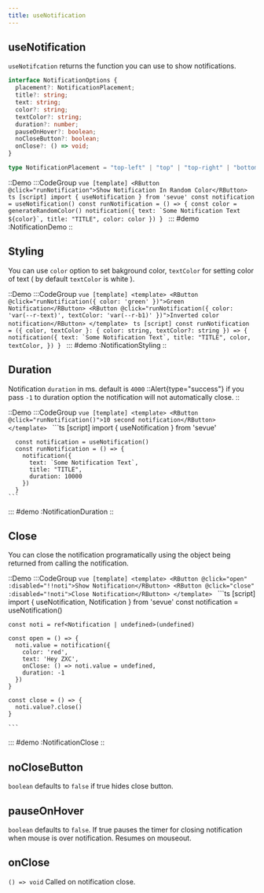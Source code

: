 ```yaml
---
title: useNotification
---
```


## useNotification

`useNotifcation` returns the function you can use to show notifications.
```ts
interface NotificationOptions {
  placement?: NotificationPlacement;
  title?: string;
  text: string;
  color?: string;
  textColor?: string;
  duration?: number;
  pauseOnHover?: boolean;
  noCloseButton?: boolean;
  onClose?: () => void;
}

type NotificationPlacement = "top-left" | "top" | "top-right" | "bottom-right" | "bottom" | "bottom-left";
```

::Demo
  :::CodeGroup
    ```vue [template]
      <RButton @click="runNotification">Show Notification In Random Color</RButton>
    ```
    ```ts [script]
      import { useNotification } from 'sevue'
      const notification = useNotification()
      const runNotification = () => {
        const color = generateRandomColor()
        notification({
          text: `Some Notification Text ${color}`,
          title: "TITLE",
          color: color
        })
      }
    ```
  :::
#demo
  :NotificationDemo
::

## Styling
You can use `color` option to set bakground color, `textColor` for setting color of text ( by default `textColor` is white ).

::Demo
  :::CodeGroup
    ```vue [template]
      <template>
        <RButton @click="runNotification({ color: 'green' })">Green Notification</RButton>
        <RButton @click="runNotification({ color: 'var(--r-text)', textColor: 'var(--r-b1)' })">Inverted color notification</RButton>
      </template>
    ```
    ```ts [script]
    const runNotification = ({ color, textColor }: { color: string, textColor?: string }) => {
      notification({
        text: `Some Notification Text`,
        title: "TITLE",
        color,
        textColor,
      })
    }
    ```
  :::
#demo
  :NotificationStyling
::


## Duration
Notification `duration` in ms. default is `4000`
::Alert{type="success"}
if you pass `-1` to duration option the notification will not automatically close.
::

::Demo
  :::CodeGroup
    ```vue [template]
      <template>
        <RButton @click="runNotification()">10 second notification</RButton>
      </template>
    ```
    ```ts [script]
      import { useNotification } from 'sevue'

      const notification = useNotification()
      const runNotification = () => {
        notification({
          text: `Some Notification Text`,
          title: "TITLE",
          duration: 10000
        })
      }
    ```
  :::
#demo
  :NotificationDuration
::


## Close
You can close the notification programatically using the object being returned from calling the notification.

::Demo
  :::CodeGroup
    ```vue [template]
    <template>
      <RButton @click="open" :disabled="!!noti">Show Notification</RButton>
      <RButton @click="close" :disabled="!noti">Close Notification</RButton>
    </template>
    ```
    ```ts [script]
    import { useNotification, Notification } from 'sevue'
    const notification = useNotification()

    const noti = ref<Notification | undefined>(undefined)

    const open = () => {
      noti.value = notification({
        color: 'red',
        text: 'Hey ZXC',
        onClose: () => noti.value = undefined,
        duration: -1
      })
    }

    const close = () => {
      noti.value?.close()
    }

    ```
  :::
#demo
  :NotificationClose
::

## noCloseButton
`boolean` defaults to `false`
if true hides close button.

## pauseOnHover
`boolean` defaults to `false`.
If true pauses the timer for closing notification when mouse is over notification. Resumes on mouseout.


## onClose
`() => void`
Called on notification close. 